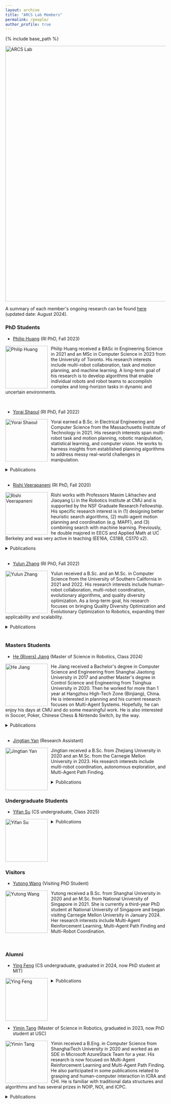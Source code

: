 ```yaml
---
layout: archive
title: "ARCS Lab Members"
permalink: /people/
author_profile: true
---
```


{% include base_path %}


<img src="https://jiaoyangli.me/images/logo-white-background.png" title="logo" width="800pt" alt="ARCS Lab"/>

A summary of each member's ongoing research can be found 
[here](https://jiaoyang-li.github.io/files/ARCS-2024-Orientation-Poster.pdf "Download poster") 
(updated date: August 2024).


<!-- ## Current Members -->
### PhD Students
- [Philip Huang](https://philip-huang.github.io/) (RI PhD, Fall 2023)

<img src="https://jiaoyangli.me/images/philiphuang.jpg" style="float:left;width:100pt;padding-right:10px;"  alt="Philip Huang"/>
<p>
    Philip Huang received a BASc in Engineering Science in 2021 and an MSc in Computer Science in 2023 from the University of Toronto. 
    His research interests include multi-robot collaboration, task and motion planning, and machine learning. 
    A long-term goal of his research is to develop algorithms that enable individual robots and robot teams to accomplish complex and long-horizon tasks in dynamic and uncertain environments.
</p>
<br clear="all">

- [Yorai Shaoul](https://yoraish.com/) (RI PhD, Fall 2022)

<img src="https://jiaoyangli.me/images/yoraishaoul.jpg" style="float:left;width:100pt;padding-right:10px;"  alt="Yorai Shaoul"/>
<p>
    Yorai earned a B.Sc. in Electrical Engineering and Computer Science from the Massachusetts Institute of Technology in 2021. 
    His research interests span multi-robot task and motion planning, robotic manipulation, statistical learning, and computer vision. 
    He works to harness insights from established planning algorithms to address messy real-world challenges in manipulation.
</p>
<details>
  <summary>Publications</summary>
  <ul>
    <li>
        <a href="https://jiaoyangli.me/publications/ShaoulSoCS24">Unconstraining Multi-Robot Manipulation: Enabling Arbitrary Constraints in ECBS with Bounded Sub-Optimality</a>.         
        Yorai Shaoul, Rishi Veerapaneni, Maxim Likhachev and Jiaoyang Li.
        Symposium on Combinatorial Search (SoCS), pages 109-117, 2024.
    </li>
    <li>
        <a href="https://jiaoyangli.me/publications/ShaoulICAPS24">Accelerating Search-Based Planning for Multi-Robot Manipulation by Leveraging Online-Generated Experiences</a> (Best Student Paper).     
        Yorai Shaoul, Itamar Mishani, Maxim Likhachev and Jiaoyang Li.      
        International Conference on Automated Planning and Scheduling (ICAPS), pages 523-531, 2024.    
    </li>
  </ul>
</details>
<br clear="all">

- [Rishi Veerapaneni](https://rishi-v.github.io/) (RI PhD, Fall 2020)

<img src="https://jiaoyangli.me/images/rishiveerapaneni.png" style="float:left;width:100pt;padding-right:10px;"  alt="Rishi Veerapaneni"/>
<p>
    Rishi works with Professors Maxim Likhachev and Jiaoyang Li in the Robotics Institute at CMU and is supported by the NSF Graduate Research Fellowship. 
    His specific research interest is in (1) designing better heuristic search algorithms, (2) multi-agent motion planning and coordination (e.g. MAPF), and (3) combining search with machine learning. 
    Previously, he double majored in EECS and Applied Math at UC Berkeley and was very active in teaching (EE16A, CS188, CS170 x2).
</p>
<details>
  <summary>Publications</summary>
  <ul>
    <li>
        <a href="https://jiaoyangli.me/publications/JiangSoCS24">Scaling Lifelong Multi-Agent Path Finding to More Realistic Settings: Research Challenges and Opportunities</a> (Winner of 2023 League of Robot Runners).      
        He Jiang, Yulun Zhang, Rishi Veerapaneni and Jiaoyang Li.       
        Symposium on Combinatorial Search (SoCS), pages 234-242, 2024. 
    </li>
    <li>
        <a href="https://jiaoyangli.me/publications/ShaoulSoCS24">Unconstraining Multi-Robot Manipulation: Enabling Arbitrary Constraints in ECBS with Bounded Sub-Optimality</a>.         
        Yorai Shaoul, Rishi Veerapaneni, Maxim Likhachev and Jiaoyang Li.       
        Symposium on Combinatorial Search (SoCS), pages 109-117, 2024.     
    </li>
    <li>
        <a href="https://jiaoyangli.me/publications/WangICAPS24mapf3d">MAPF in 3D Warehouses: Dataset and Analysis</a>.     
        Qian Wang*, Rishi Veerapaneni*, Yu Wu, Jiaoyang Li and Maxim Likhachev.      
        International Conference on Automated Planning and Scheduling (ICAPS), pages 623-632, 2024.     
    </li>
    <li>
        <a href="https://jiaoyangli.me/publications/VeerapaneniICAPS24">Improving Learnt Local MAPF Policies with Heuristic Search</a>.     
        Rishi Veerapaneni*, Qian Wang*, Kevin Ren*, Arthur Jakobsson*, Jiaoyang Li and Maxim Likhachev.      
        International Conference on Automated Planning and Scheduling (ICAPS), pages 597-606, 2024.    
    </li>
    <li>
        <a href="https://jiaoyangli.me/publications/SuAAAI24">Bidirectional Temporal Plan Graph: Enabling Switchable Passing Orders for More Efficient Multi-Agent Path Finding Plan Execution</a>.     
        Yifan Su, Rishi Veerapaneni and Jiaoyang Li.      
        AAAI Conference on Artificial Intelligence (AAAI), pages 17559-17566, 2024.    
    </li>
  </ul>
</details>
<br clear="all">


- [Yulun Zhang](https://yulunzhang.net/) (RI PhD, Fall 2022)

<img src="https://jiaoyangli.me/images/yulunzhang.jpg" style="float:left;width:100pt;padding-right:10px;"  alt="Yulun Zhang"/>
<p>
    Yulun received a B.Sc. and an M.Sc. in Computer Science from the University of Southern California in 2021 and 2022. 
    His research interests include human-robot collaboration, multi-robot coordination, evolutionary algorithms, 
    and quality diversity optimization. 
    As a long-term goal, his research focuses on bringing Quality Diversity Optimization and Evolutionary Optimization 
    to Robotics, expanding their applicability and scalability.
</p>
<details>
  <summary>Publications</summary>
  <ul>
    <li>
        <a href="https://jiaoyangli.me/publications/ZhangIJCAI24">Guidance Graph Optimization for Lifelong Multi-Agent Path Finding</a>.     
        Yulun Zhang, He Jiang, Varun Bhatt, Stefanos Nikolaidis and Jiaoyang Li.       
        International Joint Conference on Artificial Intelligence (IJCAI), pages 311-320, 2024.            
    </li>
    <li>
        <a href="https://jiaoyangli.me/publications/FriedrichIJCAI24">Scalable Mechanism Design for Multi-Agent Path Finding</a>.     
        Paul Friedrich*, Yulun Zhang*, Michael Curry, Ludwig Dierks, Stephen McAleer, Jiaoyang Li, Tuomas Sandholm and Sven Seuken.       
        International Joint Conference on Artificial Intelligence (IJCAI), pages 58-66, 2024.         
    </li>
    <li>
        <a href="https://jiaoyangli.me/publications/JiangSoCS24">Scaling Lifelong Multi-Agent Path Finding to More Realistic Settings: Research Challenges and Opportunities</a> (Winner of 2023 League of Robot Runners).      
        He Jiang, Yulun Zhang, Rishi Veerapaneni and Jiaoyang Li.       
        Symposium on Combinatorial Search (SoCS), pages 234-242, 2024. 
    </li>
    <li>
        <a href="https://jiaoyangli.me/publications/ZhangNeurIPS23">Arbitrarily Scalable Environment Generators via Neural Cellular Automata</a>.     
        Yulun Zhang, Matthew C. Fontaine, Varun Bhatt, Stefanos Nikolaidis and Jiaoyang Li.       
        Conference on Neural Information Processing Systems (NeurIPS), pages 57212-57225, 2023.   
    </li>
    <li>
        <a href="https://jiaoyangli.me/publications/ZhangIJCAI23">Multi-Robot Coordination and Layout Design for Automated Warehousing</a>.     
        Yulun Zhang, Matthew C. Fontaine, Varun Bhatt, Stefanos Nikolaidis and Jiaoyang Li.       
        International Joint Conference on Artificial Intelligence (IJCAI), pages 5503-5511, 2023.  
    </li>
  </ul>
</details>
<br clear="all">

### Masters Students

- [He (Rivers) Jiang](https://github.com/DiligentPanda) (Master of Science in Robotics, Class 2024)

<img src="https://jiaoyangli.me/images/hejiang.jpg" style="float:left;width:100pt;padding-right:10px;"  alt="He Jiang"/>
<p>
    He Jiang received a Bachelor's degree in Computer Science and Engineering from Shanghai Jiaotong University in 2017 
    and another Master's degree in Control Science and Engineering from Tsinghua University in 2020. 
    Then he worked for more than 1 year at Hangzhou High-Tech Zone (Binjiang), China. 
    He is interested in planning and his current research focuses on Multi-Agent Systems. 
    Hopefully, he can enjoy his days at CMU and do some meaningful work.  
    He is also interested in Soccer, Poker, Chinese Chess & Nintendo Switch, by the way.
</p>
<details>
  <summary>Publications</summary>
  <ul>
    <li>
        <a href="https://jiaoyangli.me/publications/ZhangIJCAI24">Guidance Graph Optimization for Lifelong Multi-Agent Path Finding</a>.     
        Yulun Zhang, He Jiang, Varun Bhatt, Stefanos Nikolaidis and Jiaoyang Li.       
        International Joint Conference on Artificial Intelligence (IJCAI), pages 311-320, 2024.            
    </li>
    <li>
        <a href="https://jiaoyangli.me/publications/JiangSoCS24">Scaling Lifelong Multi-Agent Path Finding to More Realistic Settings: Research Challenges and Opportunities</a> (Winner of 2023 League of Robot Runners).      
        He Jiang, Yulun Zhang, Rishi Veerapaneni and Jiaoyang Li.       
        Symposium on Combinatorial Search (SoCS), pages 234-242, 2024. 
    </li>
  </ul>
</details>
<br clear="all">

- [Jingtian Yan](https://scholar.google.com/citations?user=JjaOG98AAAAJ&hl=en) (Research Assistant)

<img src="https://jiaoyangli.me/images/jingtianyan.png" style="float:left;width:100pt;padding-right:10px;"  alt="Jingtian Yan"/>
<p>
    Jingtian received a B.Sc. from Zhejiang University in 2020 and an M.Sc. from the Carnegie Mellon University in 2023. 
    His research interests include multi-robot coordination, autonomous exploration, and Multi-Agent Path Finding.
</p>
<details>
  <summary>Publications</summary>
  <ul>
    <li>
        <a href="https://jiaoyangli.me/publications/YanRAL24">Multi-Agent Motion Planning With Bézier Curve Optimization Under Kinodynamic Constraints</a>.     
        Jingtian Yan and Jiaoyang Li.      
        IEEE Robotics and Automation Letters, volume 9, number 3, pages 3021-3028, 2024.        
    </li>
  </ul>
</details>
<br clear="all">

### Undergraduate Students

- [Yifan Su](https://yifansu1301.github.io/) (CS undergraduate, Class 2025)

<img src="https://jiaoyangli.me/images/yifansu.jpg" style="float:left;width:100pt;padding-right:10px;"  alt="Yifan Su"/>
<details>
  <summary>Publications</summary>
  <ul>
    <li>
        <a href="https://jiaoyangli.me/publications/SuAAAI24">Bidirectional Temporal Plan Graph: Enabling Switchable Passing Orders for More Efficient Multi-Agent Path Finding Plan Execution</a>.     
        Yifan Su, Rishi Veerapaneni and Jiaoyang Li.      
        AAAI Conference on Artificial Intelligence (AAAI), pages 17559-17566, 2024.    
    </li>
  </ul>
</details>
<br clear="all">

### Visitors

- [Yutong Wang](https://wyt2019suzhou.github.io/) (Visiting PhD Student)

<img src="https://jiaoyangli.me/images/yutongwang.jpg" style="float:left;width:100pt;padding-right:10px;"  alt="Yutong Wang"/>
<p>
    Yutong received a B.Sc. from Shanghai University in 2020 and an M.Sc. from National University of Singapore in 2021. 
    She is currently a third-year PhD student at National University of Singapore and began visiting Carnegie Mellon University in January 2024. 
    Her research interests include Multi-Agent Reinforcement Learning, Multi-Agent Path Finding and Multi-Robot Coordination.
</p>
<br clear="all">

### Alumni
<!-- - [Shravan Kumar Gulvadi](https://shravangulvadi.wixsite.com/website) (Mechanical Engineering Masters, Class 2022)

<img src="https://jiaoyangli.me/images/shravan.jpg" style="float:left;width:100pt;padding-right:10px;" alt="Shravan Kumar Gulvadi"/>
<p>
    Shravan received a B.Eng. in Mechanical Engineering from The National Institute of Engineering, Mysore, India in 2016 
    and is interested in Robot Autonomy, Control, Reinforcement Learning, Multi-Robot Coordination and Artificial Intelligence.
</p>
<br clear="all"> -->


- [Ying Feng](https://www.linkedin.com/in/yinggggfeng) (CS undergraduate, graduated in 2024, now PhD student at MIT)

<img src="https://jiaoyangli.me/images/yingfeng.jpeg" style="float:left;width:100pt;padding-right:10px;"  alt="Ying Feng"/>
<details>
  <summary>Publications</summary>
  <ul>
    <li>
        <a href="https://jiaoyangli.me/publications/FengICAPS24">A Real-Time Rescheduling Algorithm for Multi-robot Plan Execution</a>.           
        Ying Feng, Adittyo Paul, Zhe Chen and Jiaoyang Li.       
        International Conference on Automated Planning and Scheduling (ICAPS), pages 201-209, 2024.        
    </li>
  </ul>
</details>
<br clear="all">

- [Yimin Tang](https://github.com/TachikakaMin) (Master of Science in Robotics, graduated in 2023, now PhD student at USC)

<img src="https://jiaoyangli.me/images/yimintang.png" style="float:left;width:100pt;padding-right:10px;" alt="Yimin Tang"/>
<p>
    Yimin received a B.Eng. in Computer Science from ShanghaiTech University in 2020 
    and worked as an SDE in Microsoft AzureStack Team for a year. 
    His research is now focused on Multi-Agent Reinforcement Learning and Multi-Agent Path Finding. 
    He also participated in some publications related to grasping and human-computer interaction in ICRA and CHI. 
    He is familiar with traditional data structures and algorithms and has several prizes in NOIP, NOI, and ICPC.
</p>
<details>
  <summary>Publications</summary>
  <ul>
    <li>
        <a href="https://jiaoyangli.me/publications/TangSoCS24">ITA-ECBS: A Bounded-Suboptimal Algorithm for The Combined Target-Assignment and Path-Finding Problem</a>.        
        Yimin Tang, Sven Koenig and Jiaoyang Li.       
        Symposium on Combinatorial Search (SoCS), pages 134-142, 2024.        
    </li>
    <li>
        <a href="https://jiaoyangli.me/publications/TangMRS23">Solving Multi-Agent Target Assignment and Path Finding with a Single Constraint Tree</a> (Best Paper Finalist).         
        Yimin Tang, Zhongqiang Ren, Jiaoyang Li and Katia Sycara.       
        International Symposium on Multi-Robot and Multi-Agent Systems (MRS), pages 8-14, 2023.       
    </li>
  </ul>
</details>
<br clear="all">